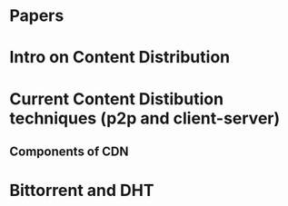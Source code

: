 # Papers

# Intro on Content Distribution
# Current Content Distibution techniques (p2p and client-server)
## Components of CDN
# Bittorrent and DHT
